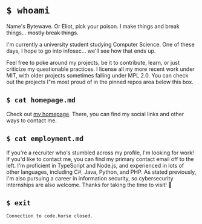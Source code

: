 # `$ whoami`

Name's Bytewave. Or Eliot, pick your poison. I make things and break things... ~~mostly break things~~.

I'm currently a university student studying Computer Science. One of these days, I hope to go into infosec... we'll see how that ends up.

Feel free to poke around my projects, be it to contribute, learn, or just criticize my questionable practices. I license all my more recent work under MIT, with older projects sometimes falling under MPL 2.0. You can check out the projects I"m most proud of in the pinned repos area below this box.

## `$ cat homepage.md`

Check out [my homepage](https://code.horse). There, you can find my social links and other ways to contact me.

## `$ cat employment.md`

If you're a recruiter who's stumbled across my profile, I'm looking for work! If you'd like to contact me, you can find my primary contact email off to the left. I'm proficient in TypeScript and Node.js, and experienced in lots of other languages, including C#, Java, Python, and PHP. As stated previously, I'm also pursuing a career in information security, so cybersecurity internships are also welcome. Thanks for taking the time to visit! 💚

## `$ exit`

```
Connection to code.horse closed.
```
